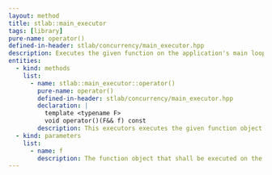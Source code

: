 ```yaml
---
layout: method
title: stlab::main_executor
tags: [library]
pure-name: operator()
defined-in-header: stlab/concurrency/main_executor.hpp 
description: Executes the given function on the application's main loop.
entities:
  - kind: methods
    list:
      - name: stlab::main_executor::operator()
        pure-name: operator()
        defined-in-header: stlab/concurrency/main_executor.hpp 
        declaration: |
          template <typename F> 
          void operator()(F&& f) const
        description: This executors executes the given function object on the applications main loop.
  - kind: parameters
    list:
      - name: f
        description: The function object that shall be executed on the main loop.
---
```


